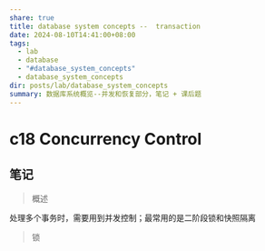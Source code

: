 ```yaml
---
share: true
title: database system concepts --  transaction
date: 2024-08-10T14:41:00+08:00
tags:
  - lab
  - database
  - "#database_system_concepts"
  - database_system_concepts
dir: posts/lab/database_system_concepts
summary: 数据库系统概览--并发和恢复部分，笔记 + 课后题
---
```


# c18 Concurrency Control

## 笔记

> 概述

处理多个事务时，需要用到并发控制；最常用的是二阶段锁和快照隔离

> 锁

